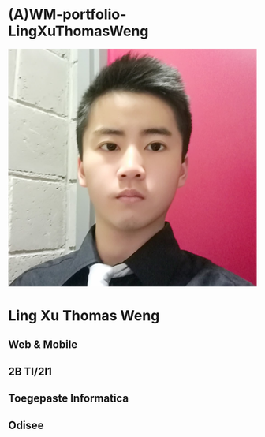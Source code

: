 # (A)WM-portfolio-LingXuThomasWeng


![alt text](https://github.com/WengLingXuThomas/WM-Thomas_Weng-Logboek-2021/blob/master/foto.png)
# Ling Xu Thomas Weng
## Web & Mobile
## 2B TI/2I1
## Toegepaste Informatica
## Odisee






